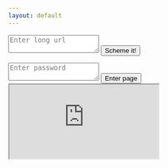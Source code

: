 ```yaml
---
layout: default
---
```

<script>
    window.onload = function() {
        // var input = document.getElementById("gsc-i-id1").focus();
        var input = document.getElementById("long_url").focus();
    };
</script>
<!-- 'https://tinyurl.com/api-create.php?url='.'http://www.example.com/'); -->
<div class="o-grid" style="margin-top:16px;">
    <form autocomplete="off">
        <textarea id="long_url" name="long_url" placeholder="Enter long url"></textarea>
        <input type="button" id="submit" value="Scheme it!" onclick="UrlShorten()">
    </form>
</div>
<div class="o-grid">
    <script async src="https://cse.google.com/cse.js?cx=d423c88702dea9eb7"></script>
    <div class="gcse-search"></div>
</div>
<div>
    <textarea id="passwordInput" name="passwordInput" placeholder="Enter password" type="password"></textarea>
    <input type="button" id="passwordSubmit" value="Enter page" onclick="verification()">
</div>
<div id="surfit" class="tabContent">
    <iframe src="https://surfit.io/" class="surit-io" style="display: block"></iframe>
</div>